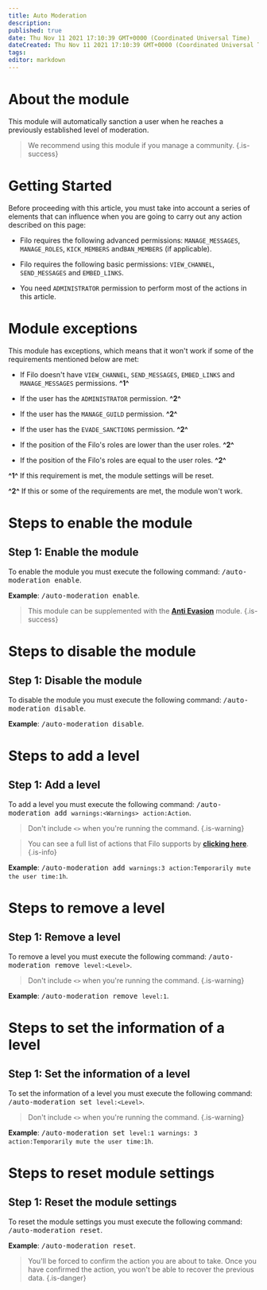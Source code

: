 ```yaml
---
title: Auto Moderation
description:
published: true
date: Thu Nov 11 2021 17:10:39 GMT+0000 (Coordinated Universal Time)
dateCreated: Thu Nov 11 2021 17:10:39 GMT+0000 (Coordinated Universal Time)
tags:
editor: markdown
---
```


# About the module

This module will automatically sanction a user when he reaches a previously established level of moderation.

> We recommend using this module if you manage a community.
{.is-success}

# Getting Started

Before proceeding with this article, you must take into account a series of elements that can influence when you are going to carry out any action described on this page:

- Filo requires the following advanced permissions: ``MANAGE_MESSAGES``, ``MANAGE_ROLES``, ``KICK_MEMBERS`` and``BAN_MEMBERS`` (if applicable).

- Filo requires the following basic permissions: ``VIEW_CHANNEL``, ``SEND_MESSAGES`` and ``EMBED_LINKS``.

- You need ``ADMINISTRATOR`` permission to perform most of the actions in this article.

# Module exceptions

This module has exceptions, which means that it won't work if some of the requirements mentioned below are met:

- If Filo doesn't have ``VIEW_CHANNEL``, ``SEND_MESSAGES``, ``EMBED_LINKS`` and ``MANAGE_MESSAGES`` permissions. **^1^**

- If the user has the ``ADMINISTRATOR`` permission. **^2^**

- If the user has the ``MANAGE_GUILD`` permission. **^2^**

- If the user has the ``EVADE_SANCTIONS`` permission. **^2^**

- If the position of the Filo's roles are lower than the user roles. **^2^**

- If the position of the Filo's roles are equal to the user roles. **^2^**

**^1^** If this requirement is met, the module settings will be reset.

**^2^** If this or some of the requirements are met, the module won't work.

# Steps to enable the module

## **Step 1**: Enable the module

To enable the module you must execute the following command: <kbd>/auto-moderation enable</kbd>.

**Example**: <kbd>/auto-moderation enable</kbd>.

> This module can be supplemented with the **[Anti Evasion](https://wiki.filobot.xyz/en/modules/anti-evasion)** module.
{.is-success}

# Steps to disable the module

## **Step 1**: Disable the module

To disable the module you must execute the following command: <kbd>/auto-moderation disable</kbd>.

**Example**: <kbd>/auto-moderation disable</kbd>.

# Steps to add a level

## **Step 1**: Add a level

To add a level you must execute the following command: <kbd>/auto-moderation add ``warnings:<Warnings>`` ``action:Action``</kbd>.

> Don't include ``<>`` when you're running the command.
{.is-warning}

> You can see a full list of actions that Filo supports by **[clicking here](https://wiki.filobot.xyz/en/modules/actions-list)**.
{.is-info}

**Example**: <kbd>/auto-moderation add ``warnings:3`` ``action:Temporarily mute the user`` ``time:1h``</kbd>.

# Steps to remove a level

## **Step 1**: Remove a level

To remove a level you must execute the following command: <kbd>/auto-moderation remove ``level:<Level>``</kbd>.

> Don't include ``<>`` when you're running the command.
{.is-warning}

**Example**: <kbd>/auto-moderation remove ``level:1``</kbd>.

# Steps to set the information of a level

## **Step 1**: Set the information of a level

To set the information of a level you must execute the following command: <kbd>/auto-moderation set ``level:<Level>``</kbd>.

> Don't include ``<>`` when you're running the command.
{.is-warning}

**Example**: <kbd>/auto-moderation set ``level:1`` ``warnings: 3`` ``action:Temporarily mute the user`` ``time:1h``</kbd>.

# Steps to reset module settings

## **Step 1**: Reset the module settings

To reset the module settings you must execute the following command: <kbd>/auto-moderation reset</kbd>.

**Example**: <kbd>/auto-moderation reset</kbd>.

> You'll be forced to confirm the action you are about to take. Once you have confirmed the action, you won't be able to recover the previous data.
{.is-danger}
